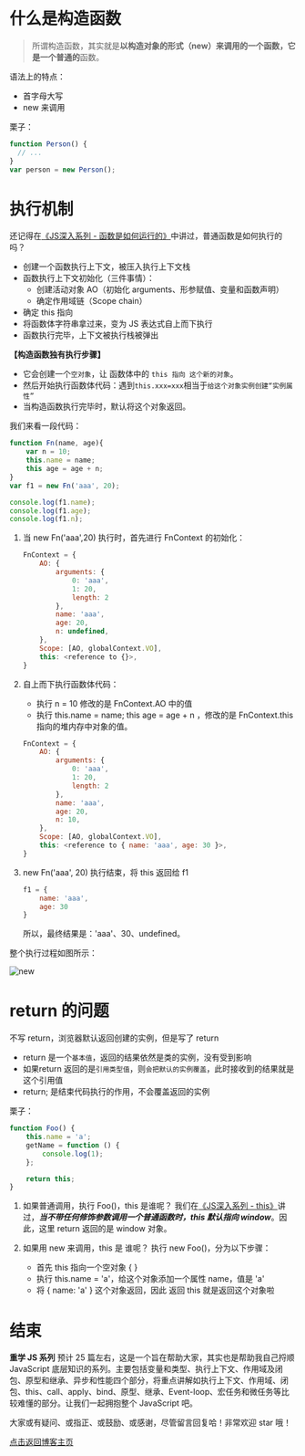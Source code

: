 # 什么是构造函数
> 所谓构造函数，其实就是**以构造对象的形式（new）**来调用的一个函数，它是一个**普通的**函数。

语法上的特点：
- 首字母大写
- new 来调用

栗子：
```js
function Person() {
  // ...
}
var person = new Person();
```

# 执行机制
还记得在[《JS深入系列 - 函数是如何运行的》](https://github.com/cxh0224/blog/issues/16)中讲过，普通函数是如何执行的吗？
- 创建一个函数执行上下文，被压入执行上下文栈
- 函数执行上下文初始化（三件事情）：
    + 创建活动对象 AO（初始化 arguments、形参赋值、变量和函数声明）
    + 确定作用域链（Scope chain）
- 确定 this 指向
- 将函数体字符串拿过来，变为 JS 表达式自上而下执行
- 函数执行完毕，上下文被执行栈被弹出

**【构造函数独有执行步骤】**
- 它会创建一个`空对象`，让 函数体中的 `this 指向 这个新的对象`。
- 然后开始执行函数体代码：遇到`this.xxx=xxx`相当于`给这个对象实例创建“实例属性”`
- 当构造函数执行完毕时，默认将这个对象返回。


我们来看一段代码：
```js
function Fn(name, age){
    var n = 10;
    this.name = name;
    this age = age + n;
}
var f1 = new Fn('aaa', 20);

console.log(f1.name);
console.log(f1.age);
console.log(f1.n);
```

1. 当 new Fn('aaa',20) 执行时，首先进行 FnContext 的初始化：
    ```js
    FnContext = {
        AO: {
            arguments: {
                0: 'aaa',
                1: 20,
                length: 2
            },
            name: 'aaa',
            age: 20,
            n: undefined,
        },
        Scope: [AO, globalContext.VO],
        this: <reference to {}>,
    }
    ```

2. 自上而下执行函数体代码：
    - 执行 n = 10 修改的是  FnContext.AO 中的值
    - 执行 this.name = name; this age = age + n ，修改的是 FnContext.this 指向的堆内存中对象的值。
    ```js
    FnContext = {
        AO: {
            arguments: {
                0: 'aaa',
                1: 20,
                length: 2
            },
            name: 'aaa',
            age: 20,
            n: 10,
        },
        Scope: [AO, globalContext.VO],
        this: <reference to { name: 'aaa', age: 30 }>,
    }
    ```

3. new Fn('aaa', 20) 执行结束，将 this 返回给 f1
    ```js
    f1 = {
        name: 'aaa',
        age: 30
    }
    ```
    
    所以，最终结果是：'aaa'、30、undefined。

整个执行过程如图所示：

![new](https://user-images.githubusercontent.com/22387652/62944552-8237e980-be0f-11e9-9d1d-ce4f79a98bc9.png)

# return 的问题
不写 return，浏览器默认返回创建的实例，但是写了 return
- return 是一个`基本值`，返回的结果依然是类的实例，没有受到影响
- 如果return 返回的是`引用类型值`，则`会把默认的实例覆盖`，此时接收到的结果就是这个引用值
- return; 是结束代码执行的作用，不会覆盖返回的实例

栗子：
```js
function Foo() {
    this.name = 'a';
    getName = function () {
        console.log(1);
    };

    return this;
}
```
1. 如果普通调用，执行 Foo()，this 是谁呢？
    我们在[《JS深入系列 - this》](https://github.com/cxh0224/blog/issues/15)讲过，***当不带任何修饰参数调用一个普通函数时，this 默认指向 window***。因此，这里 return 返回的是 window 对象。

2. 如果用 new 来调用，this 是 谁呢？
    执行 new Foo()，分为以下步骤：
    - 首先 this 指向一个空对象 { }
    - 执行 this.name = 'a'，给这个对象添加一个属性 name，值是 'a'
    - 将 { name: 'a' } 这个对象返回，因此 返回 this 就是返回这个对象啦

    


# 结束
**重学 JS 系列** 预计 25 篇左右，这是一个旨在帮助大家，其实也是帮助我自己捋顺 JavaScript 底层知识的系列。主要包括变量和类型、执行上下文、作用域及闭包、原型和继承、异步和性能四个部分，将重点讲解如执行上下文、作用域、闭包、this、call、apply、bind、原型、继承、Event-loop、宏任务和微任务等比较难懂的部分。让我们一起拥抱整个 JavaScript 吧。

大家或有疑问、或指正、或鼓励、或感谢，尽管留言回复哈！非常欢迎 star 哦！

[点击返回博客主页](https://github.com/cxh0224/blog)

